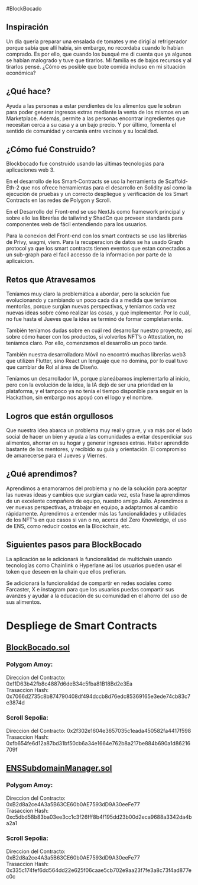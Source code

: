 #BlockBocado

## Inspiración

Un día quería preparar una ensalada de tomates y me dirigí al refrigerador porque sabía que allí había, sin embargo, no recordaba cuando lo habían comprado. Es por ello, que cuando los busqué me di cuenta que ya algunos se habían malogrado y tuve que tirarlos. Mi familia es de bajos recursos y al tirarlos pensé. ¿Cómo es posible que bote comida incluso en mi situación económica?

## ¿Qué hace?

Ayuda a las personas a estar pendientes de los alimentos que le sobran para poder generar ingresos extras mediante la venta de los mismos en un Marketplace. Además, permite a las personas encontrar ingredientes que necesitan cerca a su casa y a un bajo precio. Y por último, fomenta el sentido de comunidad y cercanía entre vecinos y su localidad.

## ¿Cómo fué Construido?

Blockbocado fue construido usando las últimas tecnologias para aplicaciones web 3.

En el desarrollo de los Smart-Contracts se uso la herramienta de Scaffold-Eth-2 que nos ofrece herramientas para el desarrollo en Solidity así como la ejecución de pruebas y un correcto despliegue y verificación de los Smart Contracts en las redes de Polygon y Scroll.

En el Desarrollo del Front-end se uso NextJs como framework principal y sobre ello las librerías de tailwind y ShadCn que proveen standards para componentes web de fácil entendiendo para los usuarios.

Para la conexion del Front-end con los smart contracts se uso las librerias de Privy, wagmi, viem. Para la recuperacion de datos se ha usado Graph protocol ya que los smart contracts tienen eventos que estan conectados a un sub-graph para el facil accesso de la informacion por parte de la aplicaicion.

## Retos que Atravesamos

Teníamos muy claro la problemática a abordar, pero la solución fue evolucionando y cambiando un poco cada día a medida que teníamos mentorías, porque surgían nuevas perspectivas, y teníamos cada vez nuevas ideas sobre cómo realizar las cosas, y qué implementar. Por lo cuál, no fue hasta el Jueves que la idea se terminó de formar completamente.

También teníamos dudas sobre en cuál red desarrollar nuestro proyecto, así sobre cómo hacer con los productos, si volverlos NFT’s o Attestation, no teníamos claro. Por ello, comenzamos el desarrollo un poco tarde. 

También nuestra desarrolladora Móvil no encontró muchas librerías web3 que utilizen Flutter, sino React un lenguaje que no domina, por lo cual tuvo que cambiar de Rol al área de Diseño.

Teníamos un desarrollador IA, porque planeábamos implementarlo al inicio, pero con la evolución de la idea, la IA dejó de ser una prioridad en la plataforma, y el tampoco ya no tenía el tiempo disponible para seguir en la Hackathon, sin embargo nos apoyó con el logo y el nombre.

## Logros que están orgullosos
Que nuestra idea abarca un problema muy real y grave, y va más por el lado social de hacer un bien y ayuda a las comunidades a evitar desperdiciar sus alimentos, ahorrar en su hogar y generar ingresos extras.
Haber aprendido bastante de los mentores, y recibido su guía y orientación.
El compromiso de amanecerse para el Jueves y Viernes.

## ¿Qué aprendimos?
Aprendimos a enamorarnos del problema y no de la solución para aceptar las nuevas ideas y cambios que surgían cada vez, esta frase la aprendimos de un excelente compañero de equipo, nuestro amigo Julio.
Aprendimos a ver nuevas perspectivas, a trabajar en equipo, a adaptarnos al cambio rápidamente.
Aprendimos a entender más las funcionalidades y utilidades de los NFT's en que casos si van o no, acerca del Zero Knowledge, el uso de ENS, como reducir costos en la Blockchain, etc.

## Siguientes pasos para BlockBocado

La aplicación se le adicionará la funcionalidad de multichain usando tecnologías como Chainlink o Hyperlane asi los usuarios pueden usar el token que deseen en la chain que ellos prefieran.

Se adicionará la funcionalidad de compartir en redes sociales como Farcaster, X e instagram para que los usuarios puedas compartir sus avanzes y ayudar a la educación de su comunidad en el ahorro del uso de sus alimentos.

# Despliege de Smart Contracts

##  [BlockBocado.sol](https://github.com/margajm/FoodieChain/blob/f92c3b12041496f9bc7bd4672bc67a3821ff4104/scaffold-eth-2/packages/hardhat/contracts/BlockBocado.sol#L6-L7)

### Polygom Amoy:
Direccion del Contracto: 0xf1D63b42fb8c4887d6deB34c5fba81B18Bd2e3Ea<br>
Trasaccion Hash: 0x7066d2735c8b874790408df494dccb8d76edc85369165e3ede74cb83c7e3874d

### Scroll Sepolia:
Direccion del Contracto: 0x2f302e1604e3657035c1eada450582fa4417f598<br>
Trasaccion Hash: 0xfb654fe6d12a87bd31bf50cb6a34e1664e762b8a217be884b690a1d86216709f


## [ENSSubdomainManager.sol](https://github.com/margajm/FoodieChain/blob/f92c3b12041496f9bc7bd4672bc67a3821ff4104/scaffold-eth-2/packages/hardhat/contracts/ENSSubdomainManager.sol#L16)

### Polygom Amoy:
Direccion del Contracto: 0xB2d8a2ce4A3a5B63CE60b0AE7593dD9A30eeFe77<br>
Trasaccion Hash: 0xc5dbd58b83ba03ee3cc1c3f26fff8b4f195dd23b00d2eca9688a3342da4ba2a1

### Scroll Sepolia:
Direccion del Contracto: 0xB2d8a2ce4A3a5B63CE60b0AE7593dD9A30eeFe77<br>
Trasaccion Hash: 0x335c174fef6dd564dd22e625f06caae5cb702e9aa23f7fe3a8c73f4ad877ec0c


